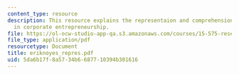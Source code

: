 ```yaml
---
content_type: resource
description: This resource explains the representaion and comprehension of oppurtunity
  in corporate entrepreneurship.
file: https://ol-ocw-studio-app-qa.s3.amazonaws.com/courses/15-575-research-seminar-in-it-and-organizations-economic-perspectives-spring-2004/5da6b17f8a5734b6687710394b301616_eriknoyes_repres.pdf
file_type: application/pdf
resourcetype: Document
title: eriknoyes_repres.pdf
uid: 5da6b17f-8a57-34b6-6877-10394b301616
---
```

